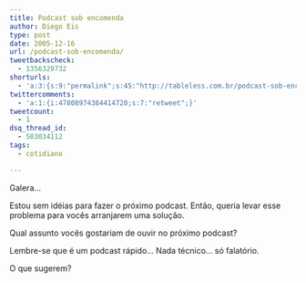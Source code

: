```yaml
---
title: Podcast sob encomenda
author: Diego Eis
type: post
date: 2005-12-16
url: /podcast-sob-encomenda/
tweetbackscheck:
  - 1356329732
shorturls:
  - 'a:3:{s:9:"permalink";s:45:"http://tableless.com.br/podcast-sob-encomenda";s:7:"tinyurl";s:26:"http://tinyurl.com/3czr4cy";s:4:"isgd";s:19:"http://is.gd/RVLGQ6";}'
twittercomments:
  - 'a:1:{i:47808974384414720;s:7:"retweet";}'
tweetcount:
  - 1
dsq_thread_id:
  - 503034112
tags:
  - cotidiano

---
```

Galera&#8230;
  
Estou sem idéias para fazer o próximo podcast. Então, queria levar esse problema para vocês arranjarem uma solução.
  
Qual assunto vocês gostariam de ouvir no próximo podcast?

Lembre-se que é um podcast rápido&#8230; Nada técnico&#8230; só falatório.
  
O que sugerem?